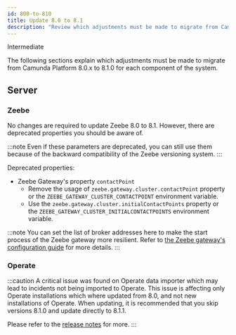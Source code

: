 ```yaml
---
id: 800-to-810
title: Update 8.0 to 8.1
description: "Review which adjustments must be made to migrate from Camunda Platform 8.0.x to Camunda Platform 8.1.0"
---
```


<span class="badge badge--primary">Intermediate</span>

The following sections explain which adjustments must be made to migrate from Camunda Platform 8.0.x to 8.1.0 for each component of the system.

## Server

### Zeebe

No changes are required to update Zeebe 8.0 to 8.1. However, there are deprecated properties you should be aware of.

:::note
Even if these parameters are deprecated, you can still use them because of the backward compatibility of the Zeebe versioning system.
:::

Deprecated properties:

- Zeebe Gateway's property `contactPoint`
  - Remove the usage of `zeebe.gateway.cluster.contactPoint` property or the `ZEEBE_GATEWAY_CLUSTER_CONTACTPOINT` environment variable.
  - Use the `zeebe.gateway.cluster.initialContactPoints` property or the `ZEEBE_GATEWAY_CLUSTER_INITIALCONTACTPOINTS` environment variable.

:::note
You can set the list of broker addresses here to make the start process of the Zeebe gateway more resilient. Refer to [the Zeebe gateway's configuration guide](../../../self-managed/zeebe-gateway-deployment/zeebe-gateway/#cluster-configuration) for more details.
:::

### Operate

:::caution
A critical issue was found on Operate data importer which may lead to incidents not being imported to Operate.
This issue is affecting only Operate installations which where updated from 8.0, and not new installations of Operate.
When updating, it is recommended that you skip versions 8.1.0 and update directly to 8.1.1.

Please refer to the [release notes](https://github.com/camunda/camunda-platform/releases/tag/8.1.1) for more.
:::
